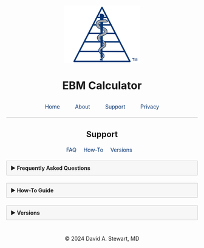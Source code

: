 <div style="text-align: center;">
  <img src="/assets/images/EBM Calculator Logo Any 3x.png" alt="EBM Calculator Logo" width="200">
  <h1>EBM Calculator</h1>
</div>

<style>

      a {
    color: #073472;
    text-decoration: none;
  }
  
    a:hover {
    text-decoration: none;
  }
  
  .tab-bar {
    display: flex;
    justify-content: center;
    border-bottom: 2px solid #ccc;
    padding-bottom: 10px;
    margin-top: 20px;
  }
  .tab-bar a {
    padding: 10px 20px;
    text-decoration: none;
    white-space: nowrap;
    transition: padding 0.3s ease;
  }
  @media (max-width: 480px) {
    .tab-bar a {
      padding: 10px 10px;
    }
  }
  
  .section-links {
    text-align: center;
    margin-top: 20px;
  }
  .section-links a {
    margin-right: 15px;
    text-decoration: none;
  }
  
  /* Box styling for collapsible sections */
  .faq-item {
    margin-bottom: 20px;
  }
  .faq-question {
    font-weight: bold;
    cursor: pointer;
    padding: 10px;
    background: #f7f7f7;
    border: 1px solid #ccc;
  }
  .faq-answer {
    display: none; /* Collapsed by default */
    padding: 10px;
    border: 1px solid #ccc;
    border-top: none;
  }
</style>

<div class="tab-bar">
  <a href="/">Home</a>
  <a href="/about">About</a>
  <a href="/support">Support</a>
  <a href="/privacy-policy">Privacy</a>
</div>

<h2 style="text-align: center;">Support</h2>
<div class="section-links">
  <a href="#faq">FAQ</a>
  <a href="#how-to-guide">How-To</a>
  <a href="#versions">Versions</a>
</div>

<div style="max-width: 600px; margin: 20px auto;">
  <!-- FAQ Section Box -->
  <div class="faq-item">
    <div class="faq-question" id="faq" onclick="toggleAnswer(this)"><span>&#9654;</span> Frequently Asked Questions</div>
    <div class="faq-answer">
      <!-- Individual FAQ items -->
      <div class="faq-item">
        <div class="faq-question" onclick="toggleAnswer(this)"><span>&#9654;</span> What devices are compatible?</div>
        <div class="faq-answer">EBM Calculator is available on iOS devices running iOS 18.1 or later. It is optimized for iPhones, but will also run on iPads and Apple Silicon Macs.</div>
      </div>
      <div class="faq-item">
        <div class="faq-question" onclick="toggleAnswer(this)"><span>&#9654;</span> How many results can I save?</div>
        <div class="faq-answer">You can save up to 50 results.<br>
          <br>
          From the Results tab, you can also reorder results (press and drag), delete individual results (swipe left), share results (swipe right), or delete all saved results (from the menu button).</div>
      </div>
      <div class="faq-item">
        <div class="faq-question" onclick="toggleAnswer(this)"><span>&#9654;</span> Why do the calculators have different input options?</div>
        <div class="faq-answer">
          Different input methods are available to fit various ways authors report their results. Choose the one that makes the most sense for the study you are appraising.<br>
          <br>
          For example, if you are assessing the performance of a Diagnostic Test and the authors report only the Predictive Values (and not sensitivity or specificity), choose PPV/NPV for your input fields.
        </div>
      </div>      
      <div class="faq-item">
        <div class="faq-question" onclick="toggleAnswer(this)"><span>&#9654;</span> What formulas are used for calculating confidence intervals?</div>
        <div class="faq-answer">
          <p><a href="/assets/pdf/Formulas.pdf" target="_blank" rel="noopener noreferrer">Click here to review the formulas</a> used for calculating all metrics and confidence intervals in the app.</p>
        </div>
      </div>        
      <div class="faq-item">
        <div class="faq-question" onclick="toggleAnswer(this)"><span>&#9654;</span> Why did you create this app?</div>
        <div class="faq-answer">I was frustrated by constantly having to switch between various websites to find online calculators for interpreting study results. I built the EBM Calculator app to streamline this process and to simplify evidence appraisal.<br>
          <br>
          My first version was coded in Python for use on my laptop. I decided to make it an official iOS app to share it easily with colleagues who were also evaluating the medical literature!<br>
        <br>
          It’s come a long way since I started, but it’s still a purposefully simple app: input data from a study to see the strength of association (for studies on a new therapy or exposure), the performance of a diagnostic test, or to calculate the post-test probability.
        </div>
      </div>
      <div class="faq-item">
        <div class="faq-question" onclick="toggleAnswer(this)"><span>&#9654;</span> Are you planning to add more features?</div>
        <div class="faq-answer">Yes! The more I learn, the more features I want to build into the app. But I also wanted to get it out there ASAP to start helping clinicians.<br>
          <br>
          If you have a suggestion of what would be helpful, please let me know at <a href="mailto:support@ebmcalculator.com">support@ebmcalculator.com</a>!</div>
      </div>
    </div>
  </div>

  <!-- How-To Guide Section Box -->
<div class="faq-item">
  <div class="faq-question" id="how-to-guide" onclick="toggleAnswer(this)"><span>&#9654;</span> How-To Guide</div>
  <div class="faq-answer">
      <!-- Individual How-To items -->
      
      <!-- Effect Calculator How-To-Guide -->
  <div class="faq-item">
    <div class="faq-question" onclick="toggleAnswer(this)"><span>&#9654;</span> Effect Calculator</div>
    <div class="faq-answer">
      <p>First, select how you would like to input the study data. You can choose either "Event Rates" or "Counts" (the number of participants in each arm of the study).</p>
      <!-- Screenshots 2a and 2b with centered "or" -->
      <p style="text-align: center;">Event Rates:
        <a href="assets/images/screenshots/Effect - Screenshot 2a.png" target="_blank" rel="noopener noreferrer">
          <img src="assets/images/screenshots/Effect - Screenshot 2a.png" alt="Effect - Screenshot 2a" style="max-width:50%; height:auto; display:block; margin:0 auto; box-shadow: none;">
        </a>
      </p>
      <p style="text-align: center;">or Counts:
        <a href="assets/images/screenshots/Effect - Screenshot 2b.png" target="_blank" rel="noopener noreferrer">
          <img src="assets/images/screenshots/Effect - Screenshot 2b.png" alt="Effect - Screenshot 2b" style="max-width:50%; height:auto; display:block; margin:0 auto; box-shadow: none;">
        </a>
      </p>
      <p>Based on how the authors of this study<sup><a href="#ref1" style="text-decoration: none;">[1]</a></sup> presented their results in the table below, you could choose either input method.</p>
      <p style="text-align: center;">
        <a href="assets/images/screenshots/Effect - Example Study.png" target="_blank" rel="noopener noreferrer">
          <img src="assets/images/screenshots/Effect - Example Study.png" alt="Effect - Example Study" style="max-width:90%; height:auto; display:block; margin:0 auto; box-shadow: none;">
        </a>
      </p>
      <br>
      <!-- Screenshots 3 and 4 -->
      <p style="text-align: center;">Here, I chose to enter the event rates (EER 90.0%, CER 63.3%):
        <a href="assets/images/screenshots/Effect - Screenshot 3.png" target="_blank" rel="noopener noreferrer">
          <img src="assets/images/screenshots/Effect - Screenshot 3.png" alt="Effect - Screenshot 3" style="max-width:50%; height:auto; display:block; margin:0 auto; box-shadow: none;">
        </a>
      </p>
      <p>Press the "Calculate" button to see the relevant effect estimates and their confidence intervals.</p>
        <br>
        The table above provides the odds ratio (OR), but absolute risk measures offer a clearer understanding of the treatment effect’s magnitude. In this example, EBM Calculator displays the absolute risk increase (ARI) and number needed to treat (NNT) to cause one additional outcome, along with relative risk metrics and their confidence intervals.</p>
      <p style="text-align: center;">
        <a href="assets/images/screenshots/Effect - Screenshot 4.png" target="_blank" rel="noopener noreferrer">
          <img src="assets/images/screenshots/Effect - Screenshot 4.png" alt="Effect - Screenshot 4" style="max-width:50%; height:auto; display:block; margin:0 auto; box-shadow: none;">
        </a>
      </p>
      <!-- Reference in smaller text -->
      <p id="ref1" style="font-size:0.8em; text-align:left; margin-top:20px;">
        <a href="https://pubmed.ncbi.nlm.nih.gov/29913001/" target="_blank" rel="noopener noreferrer">
          <sup>[1]</sup>Basu B, Sander A, Roy B, Preussler S, Barua S, Mahapatra TKS, Schaefer F. Efficacy of Rituximab vs Tacrolimus in Pediatric Corticosteroid-Dependent Nephrotic Syndrome: A Randomized Clinical Trial. JAMA Pediatr. 2018 Aug 1;172(8):757-764. doi: 10.1001/jamapediatrics.2018.1323. Erratum in: JAMA Pediatr. 2018 Dec 1;172(12):1205. doi: 10.1001/jamapediatrics.2018.3632. PMID: 29913001; PMCID: PMC6142920.
        </a>
      </p>
    </div>
  </div>
  
        <!-- Diagnostic Test Calculator How-To-Guide -->
  <div class="faq-item">
    <div class="faq-question" onclick="toggleAnswer(this)"><span>&#9654;</span> Diagnostic Test Calculator</div>
    <div class="faq-answer">
      <p>First, select how you would like to input the study data. You can choose from "Sens/Spec" (sensitivity and specificity), "PPV/NPV" (positive and negative predictive values), or "Counts" (the number of participants in each arm of the study).</p>
      <!-- Screenshots 2a and 2b with centered "or" -->
      <p style="text-align: center;">Sens/Spec:
        <a href="assets/images/screenshots/Diagnostic Test - Screenshot 2a.png" target="_blank" rel="noopener noreferrer">
          <img src="assets/images/screenshots/Diagnostic Test - Screenshot 2a.png" alt="Diagnostic Test - Screenshot 2a" style="max-width:50%; height:auto; display:block; margin:0 auto; box-shadow: none;">
        </a>
      </p>
      <p style="text-align: center;">PPV/NPV:
        <a href="assets/images/screenshots/Diagnostic Test - Screenshot 2b.png" target="_blank" rel="noopener noreferrer">
          <img src="assets/images/screenshots/Diagnostic Test - Screenshot 2b.png" alt="Diagnostic Test - Screenshot 2b" style="max-width:50%; height:auto; display:block; margin:0 auto; box-shadow: none;">
        </a>
      </p>
          <p style="text-align: center;">or Counts:
        <a href="assets/images/screenshots/Diagnostic Test - Screenshot 2c.png" target="_blank" rel="noopener noreferrer">
          <img src="assets/images/screenshots/Diagnostic Test - Screenshot 2c.png" alt="Diagnostic Test - Screenshot 2c" style="max-width:50%; height:auto; display:block; margin:0 auto; box-shadow: none;">
        </a>
      </p>
      <p>Based on how the authors of this study<sup><a href="#ref2" style="text-decoration: none;">[2]</a></sup> presented their results in the table below, it would be easiest to use the "Sens/Spec" input method.</p>
      <p style="text-align: center;">(click to enlarge)
        <a href="assets/images/screenshots/Diagnostic Test - Example Study.png" target="_blank" rel="noopener noreferrer">
          <img src="assets/images/screenshots/Diagnostic Test - Example Study.png" alt="Diagnostic Test - Example Study" style="max-width:90%; height:auto; display:block; margin:0 auto; box-shadow: none;">
        </a>
      </p>
      <br>
      <!-- Screenshot 3 and 4 -->
      <p>Enter the sensitivity (94.1%), specificity (79.2%), prevalence (20.6%), and total sample size (248).
        <p style="text-align: center;">
        <a href="assets/images/screenshots/Diagnostic Test - Screenshot 3.png" target="_blank" rel="noopener noreferrer">
          <img src="assets/images/screenshots/Diagnostic Test - Screenshot 3.png" alt="Diagnostic Test - Screenshot 3" style="max-width:50%; height:auto; display:block; margin:0 auto; box-shadow: none;">
        </a>
      </p>
      <p>Press the "Calculate" button to see the relevant diagnostic test metrics and their confidence intervals.
        <br><br>
        The table above provides sensitivity and specificity. Some authors also report positive and negative predictive values (PPV and NPV). However, because predictive values depend on disease prevalence, they may not apply to your patients if the study population's prevalence differs from your own.
        <br><br>
        For this reason, we prefer using positive and negative likelihood ratios (LRs) to better understand post-test probability. In this example, EBM Calculator displays LR(+) and LR(–) with confidence intervals, along with an option to calculate post-test probability using a different prevalence.</p>
      <p style="text-align: center;">
        <a href="assets/images/screenshots/Diagnostic Test - Screenshot 4.png" target="_blank" rel="noopener noreferrer">
          <img src="assets/images/screenshots/Diagnostic Test - Screenshot 4.png" alt="Diagnostic Test - Screenshot 4" style="max-width:50%; height:auto; display:block; margin:0 auto; box-shadow: none;">
        </a>
      </p>
      <!-- Reference in smaller text -->
      <p id="ref2" style="font-size:0.8em; text-align:left; margin-top:20px;">
        <a href="https://pubmed.ncbi.nlm.nih.gov/24145848/" target="_blank" rel="noopener noreferrer">
          <sup>[2]</sup>Traube C, Silver G, Kearney J, Patel A, Atkinson TM, Yoon MJ, Halpert S, Augenstein J, Sickles LE, Li C, Greenwald B. Cornell Assessment of Pediatric Delirium: a valid, rapid, observational tool for screening delirium in the PICU*. Crit Care Med. 2014 Mar;42(3):656-63. doi: 10.1097/CCM.0b013e3182a66b76. PMID: 24145848; PMCID: PMC5527829.
        </a>
      </p>
    </div>
  </div>
  
         <!-- Post-Test Probability Calculator How-To-Guide -->
  <div class="faq-item">
    <div class="faq-question" onclick="toggleAnswer(this)"><span>&#9654;</span> Post-Test Probability Calculator</div>
    <div class="faq-answer">
      <p>First, select how you would like to input the study data. You can choose from either "Sensitivity & Specificity" or "Likelihood Ratios".</p>
      <!-- Screenshots 2a and 2b with centered "or" -->
      <p style="text-align: center;">Sensitivity & Specificity:
        <a href="assets/images/screenshots/PostTest Prob - Screenshot 2a.png" target="_blank" rel="noopener noreferrer">
          <img src="assets/images/screenshots/PostTest Prob - Screenshot 2a.png" alt="PostTest Prob - Screenshot 2a" style="max-width:50%; height:auto; display:block; margin:0 auto; box-shadow: none;">
        </a>
      </p>
      <p style="text-align: center;">or Likelihood Ratios:
        <a href="assets/images/screenshots/PostTest Prob - Screenshot 2b.png" target="_blank" rel="noopener noreferrer">
          <img src="assets/images/screenshots/PostTest Prob - Screenshot 2b.png" alt="PostTest Prob - Screenshot 2b" style="max-width:50%; height:auto; display:block; margin:0 auto; box-shadow: none;">
        </a>
      </p>
      <p>Based on how the authors of this study<sup><a href="#ref3" style="text-decoration: none;">[2]</a></sup> presented their results in the table below, it would be easiest to use the "Sensitivity & Specificity" input method.</p>
      <p style="text-align: center;">(click to enlarge)
        <a href="assets/images/screenshots/PostTest Prob - Example Study.png" target="_blank" rel="noopener noreferrer">
          <img src="assets/images/screenshots/PostTest Prob - Example Study.png" alt="PostTest Prob - Example Study" style="max-width:90%; height:auto; display:block; margin:0 auto; box-shadow: none;">
        </a>
      </p>
      <br>
      <!-- Screenshot 3 -->
      <p>Enter the sensitivity (94.1%) and specificity (79.2%) of the diagnostic test. Next, choose your pre-test probability (often the prevalence of disease or condition in your patient population).</p>
      <br>
      <p style="text-align: center;">In this example, I chose a pre-test probability of 35%:
        <a href="assets/images/screenshots/PostTest Prob - Screenshot 3.png" target="_blank" rel="noopener noreferrer">
          <img src="assets/images/screenshots/PostTest Prob - Screenshot 3.png" alt="PostTest Prob - Screenshot 3" style="max-width:50%; height:auto; display:block; margin:0 auto; box-shadow: none;">
        </a>
      </p>
      <p>Press the "Calculate" button to see the post-test probabilities for a positive or negative test result.</p>
      <p style="text-align: center;">
        <a href="assets/images/screenshots/PostTest Prob - Screenshot 4.png" target="_blank" rel="noopener noreferrer">
          <img src="assets/images/screenshots/PostTest Prob - Screenshot 4.png" alt="PostTest Prob - Screenshot 4" style="max-width:50%; height:auto; display:block; margin:0 auto; box-shadow: none;">
        </a>
      </p>
          <!-- Interactive Fagan Nomogram Screenshots -->
      <p>You can also access an Interactive Fagan Nomogram through the menu button at the top right.</p>
      <p style="text-align: center;">
        <a href="assets/images/screenshots/PostTest Prob - Screenshot 5.png" target="_blank" rel="noopener noreferrer">
          <img src="assets/images/screenshots/PostTest Prob - Screenshot 5.png" alt="PostTest Prob - Screenshot 5" style="max-width:50%; height:auto; display:block; margin:0 auto; box-shadow: none;">
        </a>
      </p>
      <p>>Use the sliders to explore how changes in Pre-Test Probability and Likelihood Ratio influence the Post-Test Probability.</p>
      <p style="text-align: center;">
        <a href="assets/images/screenshots/PostTest Prob - Screenshot 6.png" target="_blank" rel="noopener noreferrer">
          <img src="assets/images/screenshots/PostTest Prob - Screenshot 6.png" alt="PostTest Prob - Screenshot 6" style="max-width:50%; height:auto; display:block; margin:0 auto; box-shadow: none;">
        </a>
      </p>
      <!-- Reference in smaller text -->
      <p id="ref3" style="font-size:0.8em; text-align:left; margin-top:20px;">
        <a href="https://pubmed.ncbi.nlm.nih.gov/24145848/" target="_blank" rel="noopener noreferrer">
          <sup>[2]</sup>Traube C, Silver G, Kearney J, Patel A, Atkinson TM, Yoon MJ, Halpert S, Augenstein J, Sickles LE, Li C, Greenwald B. Cornell Assessment of Pediatric Delirium: a valid, rapid, observational tool for screening delirium in the PICU*. Crit Care Med. 2014 Mar;42(3):656-63. doi: 10.1097/CCM.0b013e3182a66b76. PMID: 24145848; PMCID: PMC5527829.
        </a>
      </p>
    </div>
  </div>
         <!-- Viewing Results How-To-Guide -->
  <div class="faq-item">
    <div class="faq-question" onclick="toggleAnswer(this)"><span>&#9654;</span> Viewing Results</div>
    <div class="faq-answer">
      <p>Click on the Results tab to view up to 50 of your saved results. Here you can drag to rearrange, or click on a result to view it individually.</p>
      <!-- Screenshot 3 -->
      <p style="text-align: center;">
        <a href="assets/images/screenshots/Results - Screenshot 3.png" target="_blank" rel="noopener noreferrer">
          <img src="assets/images/screenshots/Results - Screenshot 3.png" alt="Results - Screenshot 3" style="max-width:50%; height:auto; display:block; margin:0 auto; box-shadow: none;">
        </a>
      </p>
      <p>Swipe right on a result to share, print, or export.</p>
      <!-- Screenshot 5 -->
      <p style="text-align: center;">
        <a href="assets/images/screenshots/Results - Screenshot 5.png" target="_blank" rel="noopener noreferrer">
          <img src="assets/images/screenshots/Results - Screenshot 5.png" alt="Results - Screenshot 5" style="max-width:50%; height:auto; display:block; margin:0 auto; box-shadow: none;">
        </a>
      </p>
      <p>Swipe left to edit the original inputs or delete the result.</p>
      <br>
      <!-- Screenshots 6 -->
      <p style="text-align: center;">
        <a href="assets/images/screenshots/Results - Screenshot 6.png" target="_blank" rel="noopener noreferrer">
          <img src="assets/images/screenshots/Results - Screenshot 6.png" alt="Results - Screenshot 6" style="max-width:50%; height:auto; display:block; margin:0 auto; box-shadow: none;">
        </a>
      </p>
      <p>Press the menu button to see an option to Delete All results.</p>
      <!-- Screenshots 7 -->
      <p style="text-align: center;">
        <a href="assets/images/screenshots/Results - Screenshot 7.png" target="_blank" rel="noopener noreferrer">
          <img src="assets/images/screenshots/Results - Screenshot 7.png" alt="Results - Screenshot 7" style="max-width:50%; height:auto; display:block; margin:0 auto; box-shadow: none;">
        </a>
      </p>
    </div>
  </div>
    </div>
  </div>

  <!-- Versions Section Box -->
  <div class="faq-item">
    <div class="faq-question" id="versions" onclick="toggleAnswer(this)"><span>&#9654;</span> Versions</div>
    <div class="faq-answer">
      <!-- Individual Version Items -->
      <div class="faq-item">
        <div class="faq-question" onclick="toggleAnswer(this)"><span>&#9654;</span> v1.3.0</div>
        <div class="faq-answer">
          <ul>
            <li>All new UI with navigation bar and cleaner appearance</li>
            <li>Swipe on results to Share, Edit, Save, or Delete</li>
            <li>Drag and drop results to rearrange in Results section</li>
            <li>Calculate Post-Test Probability from any diagnostic test result</li>
            <li>New Library section with various Lessons in EBM</li>
            <li>Add Interactive Fagan Nomogram</li>
            <li>Debug and refine UI</li>
          </ul>
        </div>
      </div>
      <div class="faq-item">
        <div class="faq-question" onclick="toggleAnswer(this)"><span>&#9654;</span> v1.2.0</div>
        <div class="faq-answer">
          <ul>
            <li>Add feature to save, delete, and share results</li>
            <li>Add formula pages</li>
            <li>Update icons and logos</li>
            <li>Debug and refine UI</li>
          </ul>
        </div>
      </div>
      <div class="faq-item">
        <div class="faq-question" onclick="toggleAnswer(this)"><span>&#9654;</span> v1.1.0</div>
        <div class="faq-answer">
          <ul>
            <li>Add icons and logos</li>
            <li>Debug and refine UI</li>
          </ul>
        </div>
      </div>
      <div class="faq-item">
        <div class="faq-question" onclick="toggleAnswer(this)"><span>&#9654;</span> v1.0.0</div>
        <div class="faq-answer">
          <ul>
            <li>Effect Calculator</li>
            <li>Diagnostic Test Calculator</li>
            <li>Post-Test Probability Calculator</li>
          </ul>
        </div>
      </div>
    </div>
  </div>
</div>

<div style="text-align: center; margin-top: 40px;">
  &copy; 2024 David A. Stewart, MD
</div>

<script>
function toggleAnswer(element) {
  var answer = element.nextElementSibling;
  if (answer.style.display === "block") {
    answer.style.display = "none";
    element.querySelector("span").innerHTML = "&#9654;";
  } else {
    answer.style.display = "block";
    element.querySelector("span").innerHTML = "&#9660;";
  }
}
</script>
